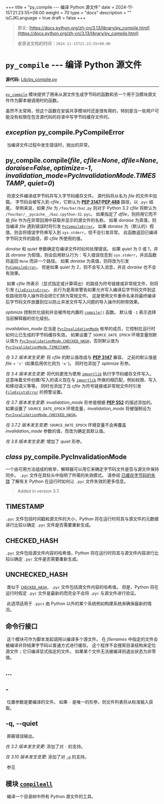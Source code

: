 +++
title = "py_compile --- 编译 Python 源文件"
date = 2024-11-15T21:23:55+08:00
weight = 70
type = "docs"
description = ""
isCJKLanguage = true
draft = false
+++

> 原文: [https://docs.python.org/zh-cn/3.13/library/py_compile.html](https://docs.python.org/zh-cn/3.13/library/py_compile.html)
>
> 收录该文档的时间：`2024-11-15T21:23:55+08:00`

# `py_compile` --- 编译 Python 源文件

**源代码:** [Lib/py_compile.py](https://github.com/python/cpython/tree/3.13/Lib/py_compile.py)

------

[`py_compile`](https://docs.python.org/zh-cn/3.13/library/py_compile.html#module-py_compile) 模块提供了用来从源文件生成字节码的函数和另一个用于当模块源文件作为脚本被调用时的函数。

​	虽然不太常用，但这个函数在安装共享模块时还是很有用的，特别是当一些用户可能没有权限在包含源代码的目录中写字节码缓存文件时。

## *exception* py_compile.**PyCompileError**

​	当编译文件过程中发生错误时，抛出的异常。

## py_compile.**compile**(*file*, *cfile=None*, *dfile=None*, *doraise=False*, *optimize=-1*, *invalidation_mode=PycInvalidationMode.TIMESTAMP*, *quiet=0*)

​	将源文件编译成字节码并写入字节码缓存文件。 源代码将从名为 *file* 的文件中加载。 字节码会被写入到 *cfile*，它默认为 [**PEP 3147**](https://peps.python.org/pep-3147/)/[**PEP 488**](https://peps.python.org/pep-0488/) 路径，以 `.pyc` 结尾。 举例来说，如果 *file* 为 `/foo/bar/baz.py` 则对于 Python 3.2 *cfile* 将默认为 `/foo/bar/__pycache__/baz.cpython-32.pyc`。 如果指定了 *dfile*，则将用它而不是 *file* 作为在异常回溯中获取并显示的源文件的名称。 如果 *doraise* 为真值，则当编译 *file* 遇到错误时将引发 [`PyCompileError`](https://docs.python.org/zh-cn/3.13/library/py_compile.html#py_compile.PyCompileError)。 如果 *doraise* 为（默认的）假值，则会将错误字符串写入到 `sys.stderr`，但不会引发异常。 此函数返回已编译字节码文件的路径，即 *cfile* 所使用的值。

*doraise* 和 *quiet* 参数确定在编译文件时如何处理错误。 如果 *quiet* 为 0 或 1，并且 *doraise* 为假值，则会启用默认行为：写入错误信息到 `sys.stderr`，并且函数将返回 `None` 而非一个路径。 如果 *doraise* 为真值，则将改为引发 [`PyCompileError`](https://docs.python.org/zh-cn/3.13/library/py_compile.html#py_compile.PyCompileError)。 但是如果 *quiet* 为 2，则不会写入消息，并且 *doraise* 也不会有效果。

​	如果 *cfile* 所表示（显式指定或计算得出）的路径为符号链接或非常规文件，则将引发 [`FileExistsError`](https://docs.python.org/zh-cn/3.13/library/exceptions.html#FileExistsError)。 此行为是用来警告如果允许写入编译后字节码文件到这些路径则导入操作将会把它们转为常规文件。 这是使用文件重命名来将最终编译后字节码文件放置到位以防止并发文件写入问题的导入操作的附带效果。

*optimize* 控制优化级别并会被传给内置的 [`compile()`](https://docs.python.org/zh-cn/3.13/library/functions.html#compile) 函数。 默认值 `-1` 表示选择当前解释器的优化级别。

*invalidation_mode* 应当是 [`PycInvalidationMode`](https://docs.python.org/zh-cn/3.13/library/py_compile.html#py_compile.PycInvalidationMode) 枚举的成员，它控制在运行时如何让已生成的字节码缓存失效。 如果设置了 `SOURCE_DATE_EPOCH` 环境变量则默认值为 [`PycInvalidationMode.CHECKED_HASH`](https://docs.python.org/zh-cn/3.13/library/py_compile.html#py_compile.PycInvalidationMode.CHECKED_HASH)，否则默认值为 [`PycInvalidationMode.TIMESTAMP`](https://docs.python.org/zh-cn/3.13/library/py_compile.html#py_compile.PycInvalidationMode.TIMESTAMP)。

*在 3.2 版本发生变更:* 将 *cfile* 的默认值改成与 [**PEP 3147**](https://peps.python.org/pep-3147/) 兼容。 之前的默认值是 *file* + `'c'` (如果启用优化则为 `'o'`)。 同时也添加了 *optimize* 形参。

*在 3.4 版本发生变更:* 将代码更改为使用 [`importlib`](https://docs.python.org/zh-cn/3.13/library/importlib.html#module-importlib) 执行字节码缓存文件写入。 这意味着文件创建/写入的语义现在与 [`importlib`](https://docs.python.org/zh-cn/3.13/library/importlib.html#module-importlib) 所做的相匹配，例如权限、写入和移动语义等等。 同时也添加了当 *cfile* 为符号链接或非常规文件时引发 [`FileExistsError`](https://docs.python.org/zh-cn/3.13/library/exceptions.html#FileExistsError) 的预警设置。

*在 3.7 版本发生变更:* *invalidation_mode* 形参是根据 [**PEP 552**](https://peps.python.org/pep-0552/) 的描述添加的。 如果设置了 `SOURCE_DATE_EPOCH` 环境变量，*invalidation_mode* 将被强制设为 [`PycInvalidationMode.CHECKED_HASH`](https://docs.python.org/zh-cn/3.13/library/py_compile.html#py_compile.PycInvalidationMode.CHECKED_HASH)。

*在 3.7.2 版本发生变更:* `SOURCE_DATE_EPOCH` 环境变量不会再覆盖 *invalidation_mode* 参数的值，而改为确定其默认值。

*在 3.8 版本发生变更:* 增加了 *quiet* 形参。

## *class* py_compile.**PycInvalidationMode**

​	一个由可用方法组成的枚举，解释器可以用它来确定字节码文件是否与源文件保持同步。 `.pyc` 文件在其标头中指明了所需的失效模式。 请参阅 [已缓存字节码的失效](https://docs.python.org/zh-cn/3.13/reference/import.html#pyc-invalidation) 了解有关 Python 在运行时如何让 `.pyc` 文件失效的更多信息。

> Added in version 3.7.
>

## **TIMESTAMP**

`.pyc` 文件包括时间戳和源文件的大小，Python 将在运行时将其与源文件的元数据进行比较以确定 `.pyc` 文件是否需要重新生成。

## **CHECKED_HASH**

`.pyc` 文件包括源文件内容的哈希值，Python 将在运行时将其与源文件内容进行比较以确定 `.pyc` 文件是否需要重新生成。

## **UNCHECKED_HASH**

​	类似于 [`CHECKED_HASH`](https://docs.python.org/zh-cn/3.13/library/py_compile.html#py_compile.PycInvalidationMode.CHECKED_HASH)，`.pyc` 文件包括源文件内容的哈希值。 但是，Python 将在运行时假定 `.pyc` 文件是最新的而完全不会将 `.pyc` 与源文件进行验证。

​	此选项适用于 `.pycs` 由 Python 以外的某个系统例如构建系统来确保最新的情况。



## 命令行接口

​	这个模块可作为脚本发起调用以编译多个源文件。 在 *filenames* 中指定的文件会被编译并将结果字节码以普通方式进行缓存。 这个程序不会搜索目录结构来定位源文件；它只编译显式指定的文件。 如果某个文件无法被编译则退出状态为非零值。

## **<file>** ... <fileN>

## **-**

​	位置参数是要编译的文件。 如果 `-` 是唯一的形参，则文件列表将从标准输入获取。

## **-q**, **--quiet**

​	屏蔽错误输出。

*在 3.2 版本发生变更:* 添加了对 `-` 的支持。

*在 3.10 版本发生变更:* 添加了对 [`-q`](https://docs.python.org/zh-cn/3.13/library/py_compile.html#cmdoption-python-m-py_compile-q) 的支持。

​	参见

## 模块 [`compileall`](https://docs.python.org/zh-cn/3.13/library/compileall.html#module-compileall)

​	编译一个目录树中所有 Python 源文件的工具。
